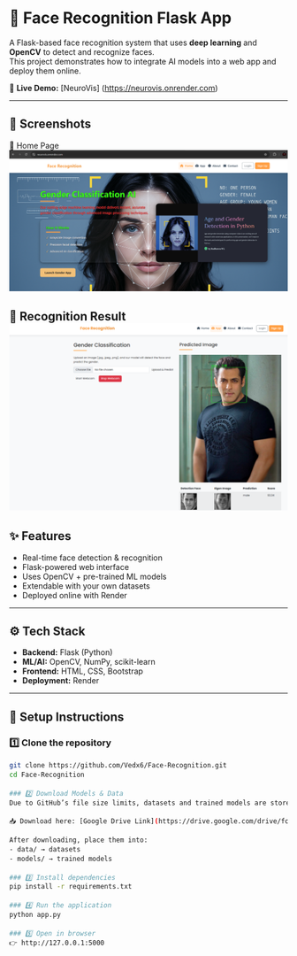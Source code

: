 # 🧠 Face Recognition Flask App  

A Flask-based face recognition system that uses **deep learning** and **OpenCV** to detect and recognize faces.  
This project demonstrates how to integrate AI models into a web app and deploy them online.  

🚀 **Live Demo:** [NeuroVis] (https://neurovis.onrender.com)  

---

## 📸 Screenshots  

🔹 Home Page  
![Home Page](4_Flask_App/static/demo/Screenshot1.png)  

🔹 Recognition Result  
![Result](4_Flask_App/static/demo/Screenshot2.png)
---

## ✨ Features  
- Real-time face detection & recognition  
- Flask-powered web interface  
- Uses OpenCV + pre-trained ML models  
- Extendable with your own datasets  
- Deployed online with Render  

---

## ⚙️ Tech Stack  
- **Backend:** Flask (Python)  
- **ML/AI:** OpenCV, NumPy, scikit-learn  
- **Frontend:** HTML, CSS, Bootstrap  
- **Deployment:** Render  

---

## 🚀 Setup Instructions  

### 1️⃣ Clone the repository  
```bash
git clone https://github.com/Vedx6/Face-Recognition.git
cd Face-Recognition

### 2️⃣ Download Models & Data  
Due to GitHub’s file size limits, datasets and trained models are stored on **Google Drive**.  

📥 Download here: [Google Drive Link](https://drive.google.com/drive/folders/1XUs9k_cAYWNDroXsowAlpUAQxxWhm2_e?usp=drive_link)  

After downloading, place them into:  
- data/ → datasets  
- models/ → trained models  

### 3️⃣ Install dependencies  
pip install -r requirements.txt  

### 4️⃣ Run the application  
python app.py  

### 5️⃣ Open in browser  
👉 http://127.0.0.1:5000
